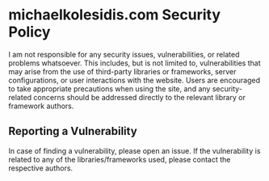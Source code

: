 # michaelkolesidis.com Security Policy

I am not responsible for any security issues, vulnerabilities, or related problems whatsoever. This includes, but is not limited to, vulnerabilities that may arise from the use of third-party libraries or frameworks, server configurations, or user interactions with the website. Users are encouraged to take appropriate precautions when using the site, and any security-related concerns should be addressed directly to the relevant library or framework authors.

## Reporting a Vulnerability

In case of finding a vulnerability, please open an issue. If the vulnerability is related to any of the libraries/frameworks used, please contact the respective authors.

